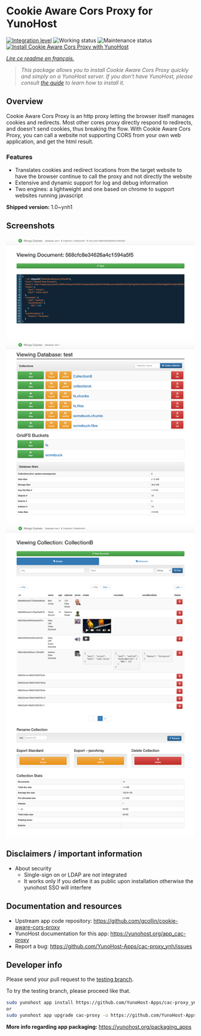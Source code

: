 <!--
N.B.: This README was automatically generated by https://github.com/YunoHost/apps/tree/master/tools/README-generator
It shall NOT be edited by hand.
-->

# Cookie Aware Cors Proxy for YunoHost

[![Integration level](https://dash.yunohost.org/integration/cac-proxy.svg)](https://dash.yunohost.org/appci/app/cac-proxy) ![Working status](https://ci-apps.yunohost.org/ci/badges/cac-proxy.status.svg) ![Maintenance status](https://ci-apps.yunohost.org/ci/badges/cac-proxy.maintain.svg)  
[![Install Cookie Aware Cors Proxy with YunoHost](https://install-app.yunohost.org/install-with-yunohost.svg)](https://install-app.yunohost.org/?app=cac-proxy)

*[Lire ce readme en français.](./README_fr.md)*

> *This package allows you to install Cookie Aware Cors Proxy quickly and simply on a YunoHost server.
If you don't have YunoHost, please consult [the guide](https://yunohost.org/#/install) to learn how to install it.*

## Overview

Cookie Aware Cors Proxy is an http proxy letting the browser itself manages cookies and redirects.
Most other cores proxy directly respond to redirects, and doesn't send cookies, thus breaking the flow.
With Cookie Aware Cors Proxy, you can call a website not supporting CORS from your own web application, and get the html result.

### Features
- Translates cookies and redirect locations from the target website to have the browser continue to call the proxy and not directly the website 
- Extensive and dynamic support for log and debug information
- Two engines: a lightweight and one based on chrome to support websites running javascript


**Shipped version:** 1.0~ynh1

## Screenshots

![Screenshot of Cookie Aware Cors Proxy](./doc/screenshots/document-edit.png)
![Screenshot of Cookie Aware Cors Proxy](./doc/screenshots/databases-view.png)
![Screenshot of Cookie Aware Cors Proxy](./doc/screenshots/collection-view.png)

## Disclaimers / important information

* About security
    * Single-sign on or LDAP are not integrated
    * It works only if you define it as public upon installation otherwise the yunohost SSO will interfere


## Documentation and resources

* Upstream app code repository: <https://github.com/gcollin/cookie-aware-cors-proxy>
* YunoHost documentation for this app: <https://yunohost.org/app_cac-proxy>
* Report a bug: <https://github.com/YunoHost-Apps/cac-proxy_ynh/issues>

## Developer info

Please send your pull request to the [testing branch](https://github.com/YunoHost-Apps/cac-proxy_ynh/tree/testing).

To try the testing branch, please proceed like that.

``` bash
sudo yunohost app install https://github.com/YunoHost-Apps/cac-proxy_ynh/tree/testing --debug
or
sudo yunohost app upgrade cac-proxy -u https://github.com/YunoHost-Apps/cac-proxy_ynh/tree/testing --debug
```

**More info regarding app packaging:** <https://yunohost.org/packaging_apps>

